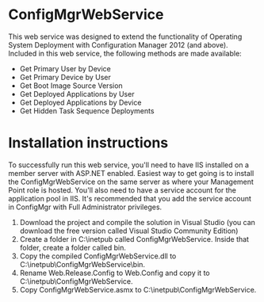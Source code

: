 # ConfigMgrWebService

This web service was designed to extend the functionality of Operating System Deployment with Configuration Manager 2012 (and above). Included in this web service, the following methods are made available:

- Get Primary User by Device
- Get Primary Device by User
- Get Boot Image Source Version
- Get Deployed Applications by User
- Get Deployed Applications by Device
- Get Hidden Task Sequence Deployments

# Installation instructions

To successfully run this web service, you'll need to have IIS installed on a member server with ASP.NET enabled. Easiest way to get going is to install the ConfigMgrWebService on the same server as where your Management Point role is hosted. You'll also need to have a service account for the application pool in IIS. It's recommended that you add the service account in ConfigMgr with Full Administrator privileges.

1. Download the project and compile the solution in Visual Studio (you can download the free version called Visual Studio Community Edition)
2. Create a folder in C:\inetpub called ConfigMgrWebService. Inside that folder, create a folder called bin.
3. Copy the compiled ConfigMgrWebService.dll to C:\inetpub\ConfigMgrWebService\bin.
4. Rename Web.Release.Config to Web.Config and copy it to C:\inetpub\ConfigMgrWebService.
5. Copy ConfigMgrWebService.asmx to C:\inetpub\ConfigMgrWebService.

